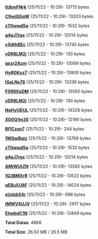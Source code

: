 [**tUbmFNrk**](/data/tUbmFNrk.txt) (25/11/22 - 10:29)- 13713 bytes

[**C9wjQGqW**](/data/C9wjQGqW.txt) (25/11/22 - 10:29)- 13203 bytes

[**z7Gwwd5q**](/data/z7Gwwd5q.txt) (25/11/22 - 10:29)- 1532 bytes

[**g4qJ7rqx**](/data/g4qJ7rqx.txt) (25/11/22 - 10:29)- 12014 bytes

[**vXdthBEc**](/data/vXdthBEc.txt) (25/11/22 - 10:29)- 13745 bytes

[**vDR8LM2j**](/data/vDR8LM2j.txt) (25/11/22 - 10:29)- 130 bytes

[**gpzr2Azm**](/data/gpzr2Azm.txt) (25/11/22 - 10:29)- 13069 bytes

[**HyRGKyz7**](/data/HyRGKyz7.txt) (25/11/22 - 10:29)- 13900 bytes

[**tSaLNs78**](/data/tSaLNs78.txt) (25/11/22 - 10:29)- 13336 bytes

[**F099XpDM**](/data/F099XpDM.txt) (25/11/22 - 10:29)- 13592 bytes

[**vDR8LM2j**](/data/vDR8LM2j.txt) (25/11/22 - 10:29)- 130 bytes

[**NaHyUDUL**](/data/NaHyUDUL.txt) (25/11/22 - 10:29)- 14328 bytes

[**XG0Q1m3S**](/data/XG0Q1m3S.txt) (25/11/22 - 10:29)- 12190 bytes

[**Bf1Czsn7**](/data/Bf1Czsn7.txt) (25/11/22 - 10:29)- 244 bytes

[**1WQwBgiz**](/data/1WQwBgiz.txt) (25/11/22 - 10:29)- 13769 bytes

[**z7Gwwd5q**](/data/z7Gwwd5q.txt) (25/11/22 - 10:29)- 1532 bytes

[**g4qJ7rqx**](/data/g4qJ7rqx.txt) (25/11/22 - 10:29)- 12014 bytes

[**AMiWUtZN**](/data/AMiWUtZN.txt) (25/11/22 - 10:29)- 13592 bytes

[**1Q3BMXrR**](/data/1Q3BMXrR.txt) (25/11/22 - 10:29)- 13522 bytes

[**qEBuXU8F**](/data/qEBuXU8F.txt) (25/11/22 - 10:29)- 14024 bytes

[**eUsbb54r**](/data/eUsbb54r.txt) (25/11/22 - 10:29)- 696 bytes

[**tMWVSUJV**](/data/tMWVSUJV.txt) (25/11/22 - 10:29)- 2917 bytes

[**EhwbdC1N**](/data/EhwbdC1N.txt) (25/11/22 - 10:29)- 13849 bytes

**Total Datas**: 4868

**Total Size**: 26.50 MB / 26.5 MB